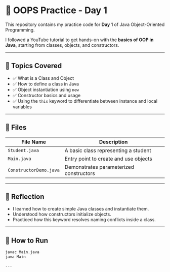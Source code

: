 # 🧠 OOPS Practice - Day 1

This repository contains my practice code for **Day 1** of Java Object-Oriented Programming.

I followed a YouTube tutorial to get hands-on with the **basics of OOP in Java**, starting from classes, objects, and constructors.

---

## 📅 Topics Covered

- ✅ What is a Class and Object
- ✅ How to define a class in Java
- ✅ Object instantiation using `new`
- ✅ Constructor basics and usage
- ✅ Using the `this` keyword to differentiate between instance and local variables

---

## 📂 Files

| File Name        | Description                             |
|------------------|-----------------------------------------|
| `Student.java`   | A basic class representing a student     |
| `Main.java`      | Entry point to create and use objects    |
| `ConstructorDemo.java` | Demonstrates parameterized constructors |

---

## 🧠 Reflection

- I learned how to create simple Java classes and instantiate them.
- Understood how constructors initialize objects.
- Practiced how this keyword resolves naming conflicts inside a class.

---

## 🚀 How to Run

```bash
javac Main.java
java Main

---
